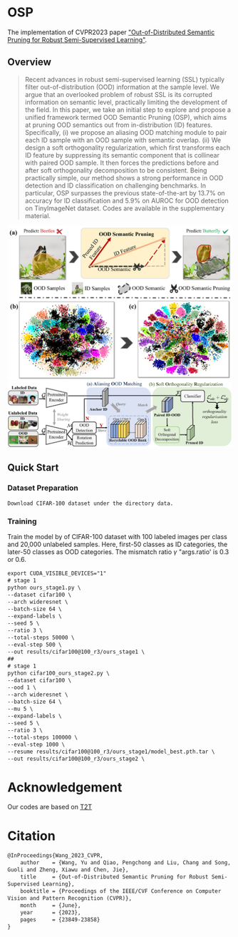# OSP
The implementation of CVPR2023 paper ["Out-of-Distributed Semantic Pruning for Robust Semi-Supervised Learning"]().
## Overview
> Recent advances in robust semi-supervised learning (SSL) typically filter out-of-distribution (OOD) information at the sample level. We argue that an overlooked problem of robust SSL is its corrupted information on semantic level, practically limiting the development of the field. In this paper, we take an initial step to explore and propose a unified framework termed OOD Semantic Pruning (OSP), which aims at pruning OOD semantics out from in-distribution (ID) features. Specifically, (i) we propose an aliasing OOD matching module to pair each ID sample with an OOD sample with semantic overlap. (ii) We design a soft orthogonality regularization, which first transforms each ID feature by suppressing its semantic component that is collinear with paired OOD sample. It then forces the predictions before and after soft orthogonality decomposition to be consistent. Being practically simple, our method shows a strong performance in OOD detection and ID classification on challenging benchmarks. In particular, OSP surpasses the previous state-of-the-art by 13.7% on accuracy for ID classification and 5.9% on AUROC for OOD detection on TinyImageNet dataset. Codes are available in the supplementary material.
>
![avatar](https://github.com/rain305f/OSP/blob/main/images/motivation_final.jpg)
![avatar](https://github.com/rain305f/OSP/blob/main/images/methodv4.jpg)

## Quick Start 
### Dataset Preparation
    Download CIFAR-100 dataset under the directory data.
### Training
Train the model by of CIFAR-100 dataset with 100 labeled images per class and 20,000 unlabeled samples. Here, first-50 classes as ID categories, the later-50 classes as OOD categories. The mismatch ratio $\gamma$ "args.ratio' is 0.3 or 0.6.
```shell
export CUDA_VISIBLE_DEVICES="1"
# stage 1
python ours_stage1.py \
--dataset cifar100 \
--arch wideresnet \
--batch-size 64 \
--expand-labels \
--seed 5 \
--ratio 3 \
--total-steps 50000 \
--eval-step 500 \
--out results/cifar100@100_r3/ours_stage1 \
##
# stage 1
python cifar100_ours_stage2.py \
--dataset cifar100 \
--ood 1 \
--arch wideresnet \
--batch-size 64 \
--mu 5 \
--expand-labels \
--seed 5 \
--ratio 3 \
--total-steps 100000 \
--eval-step 1000 \
--resume results/cifar100@100_r3/ours_stage1/model_best.pth.tar \
--out results/cifar100@100_r3/ours_stage2 \

```
# Acknowledgement
Our codes are based on [T2T](https://github.com/huangjk97/T2T)

# Citation
```
@InProceedings{Wang_2023_CVPR,
    author    = {Wang, Yu and Qiao, Pengchong and Liu, Chang and Song, Guoli and Zheng, Xiawu and Chen, Jie},
    title     = {Out-of-Distributed Semantic Pruning for Robust Semi-Supervised Learning},
    booktitle = {Proceedings of the IEEE/CVF Conference on Computer Vision and Pattern Recognition (CVPR)},
    month     = {June},
    year      = {2023},
    pages     = {23849-23858}
}

```
